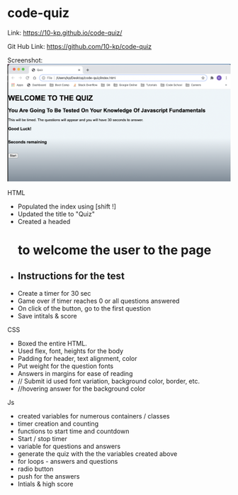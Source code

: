 # code-quiz

Link: https://10-kp.github.io/code-quiz/

Git Hub Link: https://github.com/10-kp/code-quiz

Screenshot: ![Screeshot](https://github.com/10-kp/code-quiz/blob/main/assets/screen-shot-of-page.png?raw=true)

HTML
- Populated the index using [shift !] 
- Updated the title to "Quiz"
- Created a headed <h1> to welcome the user to the page
- <h2> Instructions for the test
- Create a timer for 30 sec
- Game over if timer reaches 0 or all questions answered
- On click of the button, go to the first question
- Save intitals & score


CSS
- Boxed the entire HTML.
- Used flex, font, heights for the body
- Padding for header, text alignment, color
- Put weight for the question fonts
- Answers in margins for ease of reading
- // Submit id used font variation, background color, border, etc.
- //hovering answer for the background color 

Js
- created variables for numerous containers / classes
- timer creation and counting
- functions to start time and countdown
- Start / stop timer
- variable for questions and answers
- generate the quiz with the the variables created above
- for loops - answers and questions
- radio button 
- push for the answers
- Intials & high score



